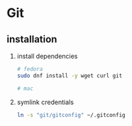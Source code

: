 # Git

## installation

1. install dependencies

    ``` bash
    # fedora
    sudo dnf install -y wget curl git

    # mac
    ```

2. symlink credentials

    ``` bash
    ln -s "git/gitconfig" ~/.gitconfig
    ```
